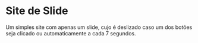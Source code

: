 # Site de Slide
 
 Um simples site com apenas um slide, cujo é deslizado caso um dos botões seja clicado ou automaticamente a cada 7 segundos.


